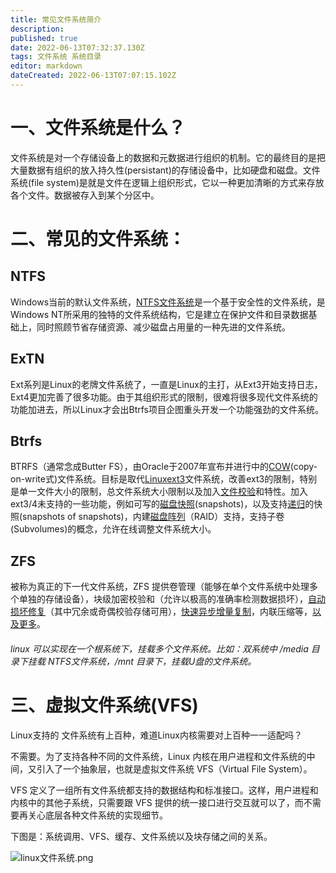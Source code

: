 ```yaml
---
title: 常见文件系统简介
description: 
published: true
date: 2022-06-13T07:32:37.130Z
tags: 文件系统 系统目录
editor: markdown
dateCreated: 2022-06-13T07:07:15.102Z
---
```


# 一、文件系统是什么？

文件系统是对一个存储设备上的数据和元数据进行组织的机制。它的最终目的是把大量数据有组织的放入持久性(persistant)的存储设备中，比如硬盘和磁盘。文件系统(file system)是就是文件在逻辑上组织形式，它以一种更加清晰的方式来存放各个文件。数据被存入到某个分区中。

# 二、常见的文件系统：
## NTFS
Windows当前的默认文件系统，[NTFS文件系统](https://baike.baidu.com/item/NTFS文件系统)是一个基于安全性的文件系统，是Windows NT所采用的独特的文件系统结构，它是建立在保护文件和目录数据基础上，同时照顾节省存储资源、减少磁盘占用量的一种先进的文件系统。

## ExTN
Ext系列是Linux的老牌文件系统了，一直是Linux的主打，从Ext3开始支持日志，Ext4更加完善了很多功能。由于其组织形式的限制，很难将很多现代文件系统的功能加进去，所以Linux才会出Btrfs项目企图重头开发一个功能强劲的文件系统。

## Btrfs
BTRFS（通常念成Butter FS），由Oracle于2007年宣布并进行中的[COW](https://baike.baidu.com/item/COW/3695670)(copy-on-write式)文件系统。目标是取代[Linux](https://baike.baidu.com/item/Linux/27050)[ext3](https://baike.baidu.com/item/ext3/822591)文件系统，改善ext3的限制，特别是单一文件大小的限制，总文件系统大小限制以及加入[文件校验](https://baike.baidu.com/item/文件校验/3409194)和特性。加入ext3/4未支持的一些功能，例如可写的[磁盘快照](https://baike.baidu.com/item/磁盘快照/10510314)(snapshots)，以及支持[递归](https://baike.baidu.com/item/递归/1740695)的快照(snapshots of snapshots)，内建[磁盘阵列](https://baike.baidu.com/item/磁盘阵列/1149823)（RAID）支持，支持子卷(Subvolumes)的概念，允许在线调整文件系统大小。

## ZFS
被称为真正的下一代文件系统，ZFS 提供卷管理（能够在单个文件系统中处理多个单独的存储设备），块级加密校验和（允许以极高的准确率检测数据损坏），[自动损坏修复](https://link.zhihu.com/?target=https%3A//en.wikipedia.org/wiki/Data_degradation%23Visual_example_of_data_degradation)（其中冗余或奇偶校验存储可用），[快速异步增量复制](https://link.zhihu.com/?target=https%3A//arstechnica.com/information-technology/2015/12/rsync-net-zfs-replication-to-the-cloud-is-finally-here-and-its-fast/)，内联压缩等，[以及更多](https://link.zhihu.com/?target=https%3A//arstechnica.com/information-technology/2014/02/ars-walkthrough-using-the-zfs-next-gen-filesystem-on-linux/)。

######  linux 可以实现在一个根系统下，挂载多个文件系统。比如：双系统中 /media 目录下挂载 NTFS文件系统，/mnt 目录下，挂载U盘的文件系统。


# 三、虚拟文件系统(VFS)
Linux支持的 文件系统有上百种，难道Linux内核需要对上百种一一适配吗？

不需要。为了支持各种不同的文件系统，Linux 内核在用户进程和文件系统的中间，又引入了一个抽象层，也就是虚拟文件系统 VFS（Virtual File System）。

VFS 定义了一组所有文件系统都支持的数据结构和标准接口。这样，用户进程和内核中的其他子系统，只需要跟 VFS 提供的统一接口进行交互就可以了，而不需要再关心底层各种文件系统的实现细节。

下图是：系统调用、VFS、缓存、文件系统以及块存储之间的关系。

![linux文件系统.png](/图片存储/linux文件系统.png)